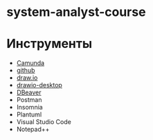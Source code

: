 # system-analyst-course

# Инструменты
- [Camunda](https://camunda.com/download/modeler)
- [github](https://github.com)
- [draw.io](https://app.diagrams.net)
- [drawio-desktop](https://github.com/jgraph/drawio-desktop)
- [DBeaver](https://dbeaver.io/)
- Postman
- Insomnia
- Plantuml
- Visual Studio Code
- Notepad++

